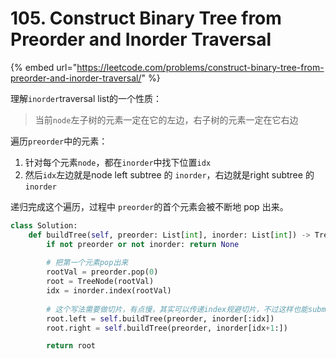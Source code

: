 # 105. Construct Binary Tree from Preorder and Inorder Traversal

{% embed url="https://leetcode.com/problems/construct-binary-tree-from-preorder-and-inorder-traversal/" %}

理解`inorder`traversal list的一个性质：

> 当前`node`左子树的元素一定在它的左边，右子树的元素一定在它右边

遍历`preorder`中的元素：

1. 针对每个元素`node`，都在`inorder`中找下位置`idx`
2. 然后`idx`左边就是node left subtree 的 `inorder`，右边就是right subtree 的`inorder`

递归完成这个遍历，过程中 `preorder`的首个元素会被不断地 pop 出来。

```python
class Solution:
    def buildTree(self, preorder: List[int], inorder: List[int]) -> TreeNode:
        if not preorder or not inorder: return None
        
        # 把第一个元素pop出来
        rootVal = preorder.pop(0)
        root = TreeNode(rootVal)
        idx = inorder.index(rootVal)
        
        # 这个写法需要做切片，有点慢，其实可以传递index规避切片，不过这样也能submit，就不改了
        root.left = self.buildTree(preorder, inorder[:idx])
        root.right = self.buildTree(preorder, inorder[idx+1:])

        return root
```


